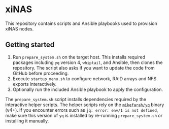 # xiNAS

This repository contains scripts and Ansible playbooks used to provision xiNAS nodes.

## Getting started

1. Run `prepare_system.sh` on the target host. This installs required packages including `yq` version 4, `whiptail`, and Ansible, then clones the repository. The script also asks if you want to update the code from GitHub before proceeding.
2. Execute `startup_menu.sh` to configure network, RAID arrays and NFS exports interactively.
3. Optionally run the included Ansible playbook to apply the configuration.

The `prepare_system.sh` script installs dependencies required by the interactive helper scripts. The helper scripts rely on the [`mikefarah/yq`](https://github.com/mikefarah/yq) binary (v4+). If you encounter errors such as `jq: error: env/1 is not defined`, make sure this version of `yq` is installed by re-running `prepare_system.sh` or installing it manually.
